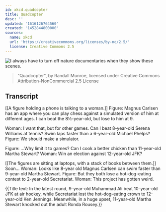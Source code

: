 ```yaml
---
id: xkcd.quadcopter
title: Quadcopter
desc: ''
updated: '1616126764560'
created: '1452844800000'
sources:
  name: xkcd
  url: 'https://creativecommons.org/licenses/by-nc/2.5/'
  license: Creative Commons 2.5
---
```

![I always have to turn off nature documentaries when they show these scenes.](https://imgs.xkcd.com/comics/quadcopter.png)
> "Quadcopter", by Randall Munroe, licensed under Creative Commons Attribution-NonCommercial 2.5 License

## Transcript
[[A figure holding a phone is talking to a woman.]]
Figure: Magnus Carlsen has an app where you can play chess against a simulated version of him at different ages. I can beat the 8½-year-old, but lose to him at 9. 

Woman: I want that, but for other games. Can I beat 8-year-old Serena Williams at tennis? Swim laps faster than a 6-year-old Michael Phelps? 
Figure: We should make a simulator. 

Figure: ...Why limit it to games? Can I cook a better chicken than 11-year-old Martha Stewart? 
Woman: Win an election against 12-year-old JFK? 

[[The figures are sitting at laptops, with a stack of books between them.]]
Soon...
Woman: Looks like 8-year old Magnus Carlsen can swim faster than 9-year-old Martha Stewart. 
Figure: But they both lose a hot-dog-eating contest to 2-year-old Secretariat. 
Woman: This project has gotten weird.

{{Title text: In the latest round, 9-year-old Muhammad Ali beat 10-year-old JFK at air hockey, while Secretariat lost the hot-dog-eating crown to 12-year-old Ken Jennings. Meanwhile, in a huge upset, 11-year-old Martha Stewart knocked out the adult Ronda Rousey.}}
